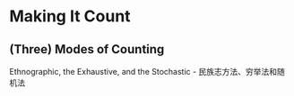 # Making It Count

## (Three) Modes of Counting

Ethnographic, the Exhaustive, and the Stochastic - 民族志方法、穷举法和随机法